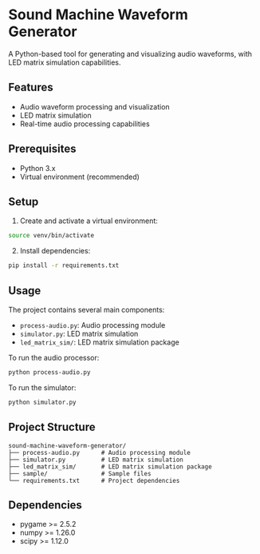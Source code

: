 # Sound Machine Waveform Generator

A Python-based tool for generating and visualizing audio waveforms, with LED matrix simulation capabilities.

## Features

- Audio waveform processing and visualization
- LED matrix simulation
- Real-time audio processing capabilities

## Prerequisites

- Python 3.x
- Virtual environment (recommended)

## Setup

1. Create and activate a virtual environment:

```bash
source venv/bin/activate
```

2. Install dependencies:

```bash
pip install -r requirements.txt
```

## Usage

The project contains several main components:

- `process-audio.py`: Audio processing module
- `simulator.py`: LED matrix simulation
- `led_matrix_sim/`: LED matrix simulation package

To run the audio processor:

```bash
python process-audio.py
```

To run the simulator:

```bash
python simulator.py
```

## Project Structure

```
sound-machine-waveform-generator/
├── process-audio.py      # Audio processing module
├── simulator.py          # LED matrix simulation
├── led_matrix_sim/       # LED matrix simulation package
├── sample/               # Sample files
└── requirements.txt      # Project dependencies
```

## Dependencies

- pygame >= 2.5.2
- numpy >= 1.26.0
- scipy >= 1.12.0
